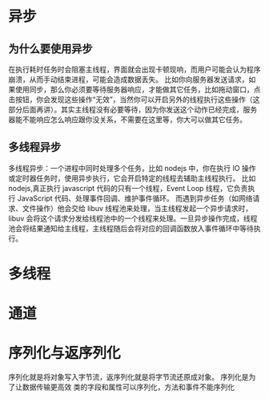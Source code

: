 # 异步

## 为什么要使用异步

在执行耗时任务时会阻塞主线程，界面就会出现卡顿现响，而用户可能会认为程序崩溃，从而手动结束进程，可能会造成数据丢失。
比如你向服务器发送请求，如果使用同步，那么你必须要等待服务器响应，才能做其它任务，比如拖动窗口，点击按钮，你会发现这些操作“无效”，当然你可以开启另外的线程执行这些操作（这部分后面再讲）。其实主线程没有必要等待，因为你发送这个动作已经完成，服务器能不能响应怎么响应跟你没关系，不需要在这里等，你大可以做其它任务。

## 多线程异步

多线程异步：一个进程中同时处理多个任务，比如 nodejs 中，你在执行 IO 操作或定时器任务时，使用异步执行，它会开启特定的线程去辅助主线程执行。
比如 nodejs,真正执行 javascript 代码的只有一个线程，Event Loop 线程，它负责执行 JavaScript 代码、处理事件回调、维护事件循环。
而遇到异步任务（如网络请求、文件操作）他会交给 libuv 线程池来处理，当主线程发起一个异步请求时，libuv 会将这个请求分发给线程池中的一个线程来处理。一旦异步操作完成，线程池会将结果通知给主线程，主线程随后会将对应的回调函数放入事件循环中等待执行。

# 多线程

# 通道

# 序列化与返序列化

序列化就是将对象写入字节流，返序列化就是将字节流还原成对象。
序列化是为了让数据传输更高效
类的字段和属性可以序列化，方法和事件不能序列化

